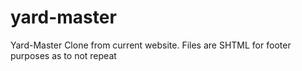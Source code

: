 # yard-master
Yard-Master Clone from current website. Files are SHTML for footer purposes as to not repeat
